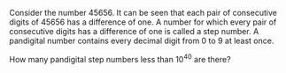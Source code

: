 Consider the number $45656$. 
It can be seen that each pair of consecutive digits of $45656$ has a difference of one.
A number for which every pair of consecutive digits has a difference of one is called a step number.
A pandigital number  contains every decimal digit from $0$ to $9$ at least once.

How many pandigital step numbers less than $10^{40}$ are there?